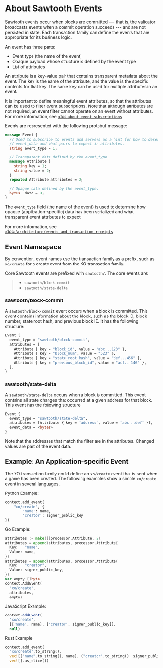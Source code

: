 # **About Sawtooth Events** #

Sawtooth events occur when blocks are committed --- that is, the validator broadcasts events when a commit operation succeeds --- and are not persisted in state. Each transaction family can define the events that are appropriate for its business logic.

An event has three parts:

- Event type (the name of the event)
- Opaque payload whose structure is defined by the event type
- List of attributes

An attribute is a key-value pair that contains transparent metadata about the event. The key is the name of the attribute, and the value is the specific contents for that key. The same key can be used for multiple attributes in an event.

It is important to define meaningful event attributes, so that the attributes can be used to filter event subscriptions. Note that although attributes are not required, an event filter cannot operate on an event without attributes. For more information, see [:doc:`about_event_subscriptions`]()

Events are represented with the following protobuf message:

```protobuf
message Event {
  // Used to subscribe to events and servers as a hint for how to deserialize
  // event_data and what pairs to expect in attributes.
  string event_type = 1;

  // Transparent data defined by the event_type.
  message Attribute {
    string key = 1;
    string value = 2;
  }
  repeated Attribute attributes = 2;

  // Opaque data defined by the event_type.
  bytes  data = 3;
}
```

The `event_type` field (the name of the event) is used to determine how opaque (application-specific) data has been serialized and what transparent event attributes to expect.

For more information, see [:doc:`/architecture/events_and_transaction_receipts`]()

## **Event Namespace** ##

By convention, event names use the transaction family as a prefix, such as `xo/create`  for a create event from the XO transaction family. 

Core Sawtooth events are prefixed with `sawtooth/`. The core events are:

> - `sawtooth/block-commit`
> - `sawtooth/state-delta`

### **sawtooth/block-commit** ##

A `sawtooth/block-commit` event occurs when a block is committed. This event contains information about the block, such as the block ID, block number, state root hash, and previous block ID. It has the following structure:

```protobuf
Event {
  event_type = "sawtooth/block-commit",
  attributes = [
    Attribute { key = "block_id", value = "abc...123" },
    Attribute { key = "block_num", value = "523" },
    Attribute { key = "state_root_hash", value = "def...456" },
    Attribute { key = "previous_block_id", value = "acf...146" },
  ],
}
```

### **swatooth/state-delta** ###

A `sawtooth/state-delta` occurs when a block is committed. This event contains all state changes that occurred at a given address for that block. This event has the following structure:

```protobuf
Event {
  event_type = "sawtooth/state-delta",
  attributes = [Attribute { key = "address", value = "abc...def" }],
  event_data = <bytes>
}
```

Note that the addresses that match the filter are in the attributes. Changed values are part of the event data.

## **Example: An Application-specific Event** ##

The XO transaction family could define an `xo/create` event that is sent when a game has been created. The following examples show a simple `xo/create` event in several languages.

Python Example:

```python
context.add_event(
    "xo/create", {
        'name': name,
        'creator': signer_public_key
}) 
```

Go Example:

```go
attributes := make([]processor.Attribute, 2)
attributes = append(attributes, processor.Attribute{
  Key:   "name",
  Value: name,
})
attributes = append(attributes, processor.Attribute(
  Key:   "creator",
  Value: signer_public_key,
})
var empty []byte
context.AddEvent(
  "xo/create",
  attributes,
  empty)
```

JavaScript Example:

```javascript
context.addEvent(
  'xo/create',
  [['name', name], ['creator', signer_public_key]],
  null)
```

Rust Example:

```rust
context.add_event(
  "xo/create".to_string(),
  vec![("name".to_string(), name), ("creator".to_string(), signer_public_key)],
  vec![].as_slice())
```
